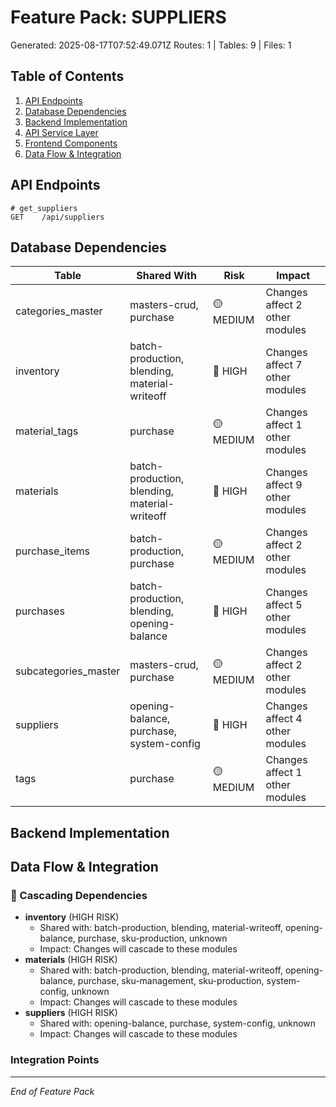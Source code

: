 # Feature Pack: SUPPLIERS
Generated: 2025-08-17T07:52:49.071Z
Routes: 1 | Tables: 9 | Files: 1

## Table of Contents
1. [API Endpoints](#api-endpoints)
2. [Database Dependencies](#database-dependencies)
3. [Backend Implementation](#backend-implementation)
4. [API Service Layer](#api-service-layer)
5. [Frontend Components](#frontend-components)
6. [Data Flow & Integration](#data-flow--integration)

## API Endpoints
```
# get_suppliers
GET    /api/suppliers
```

## Database Dependencies
| Table | Shared With | Risk | Impact |
|-------|-------------|------|--------|
| categories_master | masters-crud, purchase | 🟡 MEDIUM | Changes affect 2 other modules |
| inventory | batch-production, blending, material-writeoff | 🔴 HIGH | Changes affect 7 other modules |
| material_tags | purchase | 🟡 MEDIUM | Changes affect 1 other modules |
| materials | batch-production, blending, material-writeoff | 🔴 HIGH | Changes affect 9 other modules |
| purchase_items | batch-production, purchase | 🟡 MEDIUM | Changes affect 2 other modules |
| purchases | batch-production, blending, opening-balance | 🔴 HIGH | Changes affect 5 other modules |
| subcategories_master | masters-crud, purchase | 🟡 MEDIUM | Changes affect 2 other modules |
| suppliers | opening-balance, purchase, system-config | 🔴 HIGH | Changes affect 4 other modules |
| tags | purchase | 🟡 MEDIUM | Changes affect 1 other modules |

## Backend Implementation

## Data Flow & Integration
### 🔗 Cascading Dependencies
- **inventory** (HIGH RISK)
  - Shared with: batch-production, blending, material-writeoff, opening-balance, purchase, sku-production, unknown
  - Impact: Changes will cascade to these modules
- **materials** (HIGH RISK)
  - Shared with: batch-production, blending, material-writeoff, opening-balance, purchase, sku-management, sku-production, system-config, unknown
  - Impact: Changes will cascade to these modules
- **suppliers** (HIGH RISK)
  - Shared with: opening-balance, purchase, system-config, unknown
  - Impact: Changes will cascade to these modules

### Integration Points

---
*End of Feature Pack*